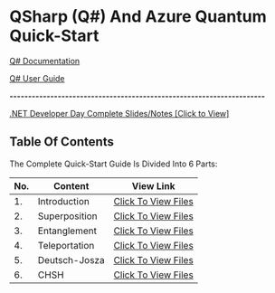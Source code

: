 # QSharp (Q#) And Azure Quantum Quick-Start

<a href="https://docs.microsoft.com/en-us/quantum/">Q# Documentation</a>

<a href="https://docs.microsoft.com/en-us/quantum/user-guide/">Q# User Guide</a>

**---------------------------------------------------------------------**

<a href="https://github.com/aryashah2k/Quantum-Computing-Collection-Of-Resources/blob/main/Microsoft%20Azure%20Quantum%20Resources/QSharp%20(Q%23)%20And%20Azure%20Quantum%20Quick-Start/Qsharp%20.NET%20Developer%20Day%20Slides.pdf">.NET Developer Day Complete Slides/Notes [Click to View]</a>

## Table Of Contents

The Complete Quick-Start Guide Is Divided Into 6 Parts:

| No. | Content | View Link |
|------|------|------|
| 1. | Introduction | <a href="https://github.com/aryashah2k/Quantum-Computing-Collection-Of-Resources/tree/main/Microsoft%20Azure%20Quantum%20Resources/QSharp%20(Q%23)%20And%20Azure%20Quantum%20Quick-Start/1.%20Introduction">Click To View Files</a> |
| 2. | Superposition | <a href="">Click To View Files</a> |
| 3. | Entanglement | <a href="">Click To View Files</a> |
| 4. | Teleportation | <a href="">Click To View Files</a> |
| 5. | Deutsch-Josza | <a href="">Click To View Files</a> |
| 6. | CHSH | <a href="">Click To View Files</a> |



